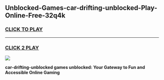 
## Unblocked-Games-car-drifting-unblocked-Play-Online-Free-32q4k
<h3>
<a href="https://premium76.site?title=car-drifting-unblocked&ref=26A">CLICK TO PLAY</a></h3>
<hr>

<h3>
<a href="https://premium76.site?title=car-drifting-unblocked&ref=26A">CLICK 2 PLAY</a>
  
</h3>

<a href="https://premium76.site?title=car-drifting-unblocked&ref=26A"><img src="https://clearcache.store/games.png"></a>


**car-drifting-unblocked games unblocked: Your Gateway to Fun and Accessible Online Gaming**
